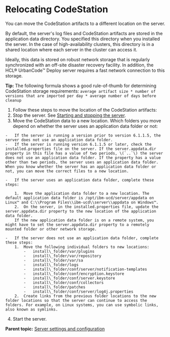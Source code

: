 # Relocating CodeStation

You can move the CodeStation artifacts to a different location on the server.

By default, the server's log files and CodeStation artifacts are stored in the application data directory. You specified this directory when you installed the server. In the case of high-availability clusters, this directory is in a shared location where each server in the cluster can access it.

Ideally, this data is stored on robust network storage that is regularly synchronized with an off-site disaster recovery facility. In addition, the HCL® UrbanCode™ Deploy server requires a fast network connection to this storage.

**Tip:** The following formula shows a good rule-of-thumb for determining CodeStation storage requirements: `average artifact size * number of versions that are imported per day * average number of days before cleanup`

1.  Follow these steps to move the location of the CodeStation artifacts:
2.   Stop the server. See [Starting and stopping the server](../../com.udeploy.install.doc/topics/run_server.md#).
3.   Move the CodeStation data to a new location. Which folders you move depend on whether the server uses an application data folder or not:

    -   If the server is running a version prior to version 6.1.1.5, the server does not use an application data folder.
    -   If the server is running version 6.1.1.5 or later, check the installed.properties file on the server. If the server.appdata.dir property in this file has a value of two periods, \(`..`\) the server does not use an application data folder. If the property has a value other than two periods, the server uses an application data folder.
    When you know whether the server has an application data folder or not, you can move the correct files to a new location.

    -   If the server uses an application data folder, complete these steps:

        1.  Move the application data folder to a new location. The default application data folder is /opt/ibm-ucd/server/appdata on Linux™ and C:\\Program Files\\ibm-ucd\\server\\appdata on Windows™.
        2.  On the server, in the installed.properties file, update the server.appdata.dir property to the new location of the application data folder.
        If the new application data folder is on a remote system, you might have to set the server.appdata.dir property to a remotely mounted folder or other network storage.

    -   If the server does not use an application data folder, complete these steps:
        1.  Move the following individual folders to new locations:
            -   install\_folder/var/plugins
            -   install\_folder/var/repository
            -   install\_folder/var/sa
            -   install\_folder/logs
            -   install\_folder/conf/server/notification-templates
            -   install\_folder/conf/encryption.keystore
            -   install\_folder/conf/server.keystore
            -   install\_folder/conf/collectors
            -   install\_folder/patches
            -   install\_folder/conf/server/log4j.properties
        2.  Create links from the previous folder locations to the new folder locations so that the server can continue to access the folders. For example, on Linux systems, you can use symbolic links, also known as symlinks.
4.   Start the server. 

**Parent topic:** [Server settings and configuration](../topics/settings_ch.md)

